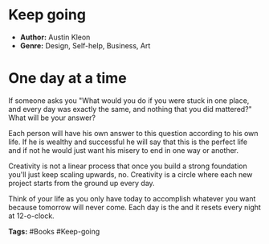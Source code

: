 # Keep going
- **Author:** Austin Kleon
- **Genre:** Design, Self-help, Business, Art

# One day at a time
If someone asks you "What would you do if you were stuck in one place, and every day was exactly the same, and nothing that you did mattered?" What will be your answer?

Each person will have his own answer to this question according to his own life. If he is wealthy and successful he will say that this is the perfect life and if not he would just want his misery to end in one way or another.

Creativity is not a linear process that once you build a strong foundation you'll just keep scaling upwards, no. Creativity is a circle where each new project starts from the ground up every day.

Think of your life as you only have today to accomplish whatever you want because tomorrow will never come. Each day is the and it resets every night at 12-o-clock.  

**Tags:** #Books  #Keep-going